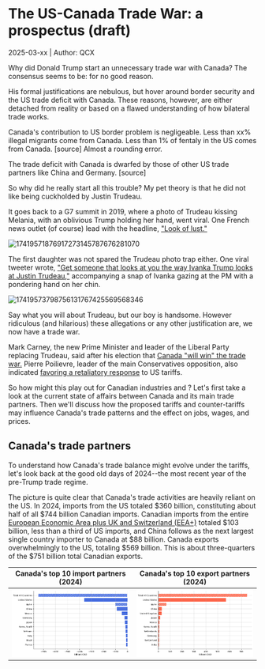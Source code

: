# The US-Canada Trade War: a prospectus (draft)
2025-03-xx | Author: QCX

Why did Donald Trump start an unnecessary trade war with Canada? The consensus seems to be: for no good reason.

His formal justifications are nebulous, but hover around border security and the US trade deficit with Canada. These reasons, however, are either detached from reality or based on a flawed understanding of how bilateral trade works.

Canada's contribution to US border problem is negligeable. Less than xx% illegal migrants come from Canada. Less than 1% of fentaly in the US comes from Canada. [source] Almost a rounding error.

The trade deficit with Canada is dwarfed by those of other US trade partners like China and Germany. [source]

So why did he really start all this trouble? My pet theory is that he did not like being cuckholded by Justin Trudeau.

It goes back to a G7 summit in 2019, where a photo of Trudeau kissing Melania, with an oblivious Trump holding her hand, went viral. One French news outlet (of course) lead with the headline, ["Look of lust."](https://www.france24.com/en/20190827-papers-indonesia-names-new-capital-borneo-israel-lebanon-melania-trudeau-g7-photo)

![17419571876917273145787676281070](https://github.com/user-attachments/assets/5d8a43b6-657d-483d-97ab-13966278c6e4)

The first daughter was not spared the Trudeau photo trap either. One viral tweeter wrote, ["Get someone that looks at you the way Ivanka Trump looks at Justin Trudeau,"](https://x.com/Phil_Lewis_/status/831280292379910144?t=EAPxWbPN6pyIdn-oeZOecQ&s=19) accompanying a snap of Ivanka gazing at the PM with a pondering hand on her chin.

![17419573798756131767425569568346](https://github.com/user-attachments/assets/4b67b532-9ce9-4f73-9ca3-a5631cd5c578)


Say what you will about Trudeau, but our boy is handsome. However ridiculous (and hilarious) these allegations or any other justification are, we now have a trade war.

Mark Carney, the new Prime Minister and leader of the Liberal Party replacing Trudeau, said after his election that [Canada "will win" the trade war.](https://www.bbc.com/news/articles/c36wkg47z1po.amp) Pierre Poilievre, leader of the main Conservatives opposition, also indicated [favoring a retaliatory response](https://youtube.com/shorts/4ZP7V5cxKPs?si=hMU9ef43AnjcC4nY) to US tariffs.

So how might this play out for Canadian industries and ? Let's first take a look at the current state of affairs between Canada and its main trade partners. Then we'll discuss how the proposed tariffs and counter-tariffs may influence Canada's trade patterns and the effect on jobs, wages, and prices.

## Canada's trade partners

<!-- 
Canada's top 10 <u>net</u> import partners (2024) | Canada's top 10 <u>net</u> export partners (2024)
:-------------------------:|:-------------------------:
![alt text](./figures/03-net_import_partners.png)  |  ![alt text](./figures/03-net_export_partners.png)
 -->

To understand how Canada's trade balance might evolve under the tariffs, let's look back at the good old days of 2024--the most recent year of the pre-Trump trade regime.

The picture is quite clear that Canada's trade activities are heavily reliant on the US. In 2024, imports from the US totaled $360 billion, constituting about half of all $744 billion Canadian imports. Canadian imports from the entire [European Economic Area plus UK and Switzerland (EEA+)](https://www.gov.uk/eu-eea) totaled $103 billion, less than a third of US imports, and China follows as the next largest single country importer to Canada at $88 billion. Canada exports overwhelmingly to the US, totaling $569 billion. This is about three-quarters of the $751 billion total Canadian exports.


Canada's top 10 import partners (2024) | Canada's top 10 export partners (2024)
:-------------------------:|:-------------------------:
![alt text](./figures/03-import_partners.png "Canada's top 10 import partners (2024).")  |  ![alt text](./figures/03-export_partners.png "Canada's top 10 export partners (2024)")




## 

<!--
TODO:
* Descriptive figures of balance of payments by industry for Canada and main trade partners
* General equilibrium (SOE) model with tariffs
* DSGE (NOEM) model
-->